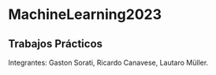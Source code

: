 # MachineLearning2023
## Trabajos Prácticos

Integrantes: Gaston Sorati, Ricardo Canavese, Lautaro Müller.
